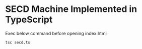 # SECD Machine Implemented in TypeScript

Exec below command before opening index.html

```
tsc secd.ts
```
